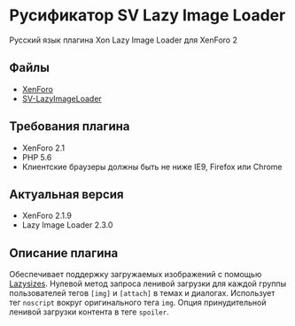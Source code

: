 # Русификатор SV Lazy Image Loader
Русский язык плагина Xon Lazy Image Loader для XenForo 2

## Файлы
* [XenForo](https://xenforo.com/)
* [SV-LazyImageLoader](https://xenforo.com/community/resources/lazy-load-img.6057/)

## Требования плагина
* XenForo 2.1
* PHP 5.6
* Клиентские браузеры должны быть не ниже IE9, Firefox или Chrome

## Актуальная версия
  * XenForo 2.1.9
  * Lazy Image Loader 2.3.0

## Описание плагина
Обеспечивает поддержку загружаемых изображений с помощью [Lazysizes](https://github.com/aFarkas/lazysizes).
Нулевой метод запроса ленивой загрузки для каждой группы пользователей тегов `[img]` и `[attach]` в темах и диалогах.
Использует тег `noscript` вокруг оригинального тега `img`.
Опция принудительной ленивой загрузки контента в теге `spoiler`.